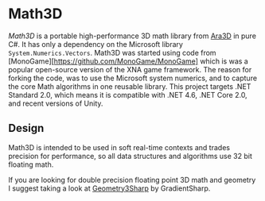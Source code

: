 # Math3D

*Math3D* is a portable high-performance 3D math library from [Ara3D](https://ara3d.com) in pure C#. It has only a dependency on the Microsoft library `System.Numerics.Vectors`. Math3D was started using code from [MonoGame][https://github.com/MonoGame/MonoGame] which is was a popular open-source version of the XNA game framework. The reason for forking the code, was to use the Microsoft system numerics, and to capture the core Math algorithms in one reusable library. This project targets .NET Standard 2.0, which means it is compatible with .NET 4.6, .NET Core 2.0, and recent versions of Unity.

## Design 

Math3D is intended to be used in soft real-time contexts and trades precision for performance, so all data structures and algorithms use 32 bit floating math. 

If you are looking for double precision floating point 3D math and geometry I suggest taking a look at [Geometry3Sharp](https://github.com/gradientspace/geometry3Sharp) by GradientSharp. 